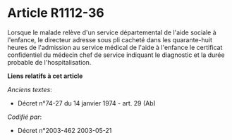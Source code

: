 # Article R1112-36

Lorsque le malade relève d'un service départemental de l'aide sociale à l'enfance, le directeur adresse sous pli cacheté dans
les quarante-huit heures de l'admission au service médical de l'aide à l'enfance le certificat confidentiel du médecin chef
de service indiquant le diagnostic et la durée probable de l'hospitalisation.

**Liens relatifs à cet article**

_Anciens textes_:

  - Décret n°74-27 du 14 janvier 1974 - art. 29 (Ab)

_Codifié par_:

  - Décret n°2003-462 2003-05-21
